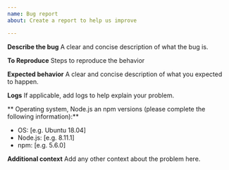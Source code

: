 ```yaml
---
name: Bug report
about: Create a report to help us improve

---
```


**Describe the bug**
A clear and concise description of what the bug is.

**To Reproduce**
Steps to reproduce the behavior

**Expected behavior**
A clear and concise description of what you expected to happen.

**Logs**
If applicable, add logs to help explain your problem.

** Operating system, Node.js an npm versions (please complete the following information):**
 - OS: [e.g. Ubuntu 18.04]
 - Node.js: [e.g. 8.11.1]
 - npm: [e.g. 5.6.0]

**Additional context**
Add any other context about the problem here.
